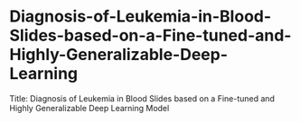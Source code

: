 # Diagnosis-of-Leukemia-in-Blood-Slides-based-on-a-Fine-tuned-and-Highly-Generalizable-Deep-Learning
Title: Diagnosis of Leukemia in Blood Slides based on a Fine-tuned and Highly Generalizable Deep Learning Model
